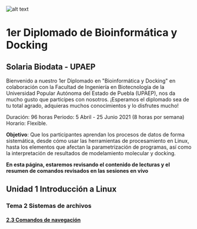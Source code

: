 ![alt text](https://solariabiodata.com.mx/images/solaria_banner.png "Soluciones de Siguiente Generación")
# 1er Diplomado de Bioinformática y Docking
## Solaria Biodata - UPAEP

Bienvenido a nuestro 1er Diplomado en "Bioinformática y Docking" en colaboración con la Facultad de Ingeniería en Biotecnología de la Universidad Popular Autónoma del Estado de Puebla (UPAEP), nos da mucho gusto que participes con nosotros. ¡Esperamos el diplomado sea de tu total agrado, adquieras muchos conocimientos y lo disfrutes mucho!

Duración: 96 horas
Periodo: 5 Abril - 25 Junio 2021 (8 horas por semana)
Horario: Flexible. 

**Objetivo**: Que los participantes aprendan los procesos de datos de forma sistemática, desde cómo usar las herramientas de procesamiento en Linux, hasta los elementos que afectan la parametrización de programas, así como la interpretación de resultados de modelamiento molecular y docking.

**En esta página, estaremos revisando el contenido de lecturas y el resumen de comandos revisados en las sesiones en vivo**

## Unidad 1 Introducción a Linux

### Tema 2 Sistemas de archivos

#### [2.3 Comandos de navegación](./sesion01_estructuraFileSystem/)






